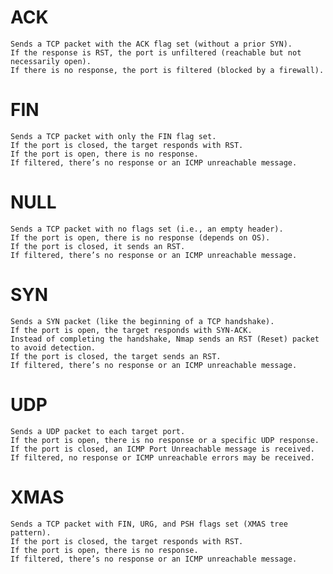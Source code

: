 # ACK
    Sends a TCP packet with the ACK flag set (without a prior SYN).
    If the response is RST, the port is unfiltered (reachable but not necessarily open).
    If there is no response, the port is filtered (blocked by a firewall).

# FIN
    Sends a TCP packet with only the FIN flag set.
    If the port is closed, the target responds with RST.
    If the port is open, there is no response.
    If filtered, there’s no response or an ICMP unreachable message.

# NULL
    Sends a TCP packet with no flags set (i.e., an empty header).
    If the port is open, there is no response (depends on OS).
    If the port is closed, it sends an RST.
    If filtered, there’s no response or an ICMP unreachable message.

# SYN
    Sends a SYN packet (like the beginning of a TCP handshake).
    If the port is open, the target responds with SYN-ACK.
    Instead of completing the handshake, Nmap sends an RST (Reset) packet to avoid detection.
    If the port is closed, the target sends an RST.
    If filtered, there’s no response or an ICMP unreachable message.

# UDP
    Sends a UDP packet to each target port.
    If the port is open, there is no response or a specific UDP response.
    If the port is closed, an ICMP Port Unreachable message is received.
    If filtered, no response or ICMP unreachable errors may be received.

# XMAS
    Sends a TCP packet with FIN, URG, and PSH flags set (XMAS tree pattern).
    If the port is closed, the target responds with RST.
    If the port is open, there is no response.
    If filtered, there’s no response or an ICMP unreachable message.